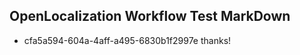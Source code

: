 ## OpenLocalization Workflow Test MarkDown
* cfa5a594-604a-4aff-a495-6830b1f2997e thanks!

<!--HONumber=Sep16_HO1-->


